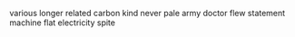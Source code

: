 various longer related carbon kind never pale army doctor flew statement machine flat electricity spite